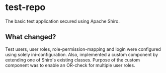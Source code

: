 # test-repo
The basic test application secured using Apache Shiro.

## What changed?
Test users, user roles, role-permission-mapping and login were configured using solely ini-configuration.
Also, implemented a custom component by extending one of Shiro's existing classes. Purpose of the custom component was to enable an OR-check for multiple user roles.
